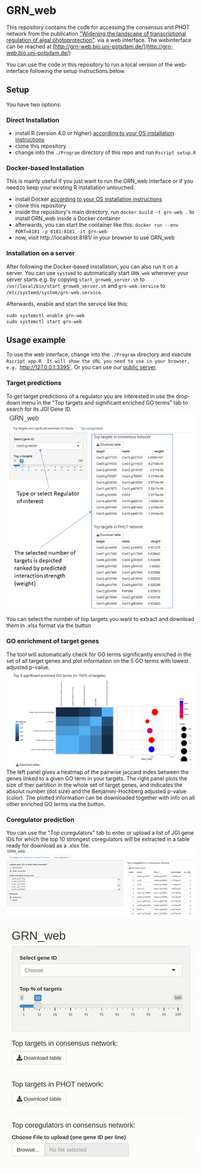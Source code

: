 # GRN_web

This repository contains the code for accessing the consensus and PHOT network from the publication ["Widening the landscape of transcriptional regulation of algal photoprotection"](https://www.biorxiv.org/content/10.1101/2022.02.25.482034v3).
via a web interface. The webinterface can be reached at [http://grn-web.bio.uni-potsdam.de/](http://grn-web.bio.uni-potsdam.de/)

You can use the code in this repository to run a local version of the web-interface following the setup instructions below.

## Setup

You have two options:

### Direct Installation

- install R (version 4.0 or higher) [according to your OS installation instructions](https://cran.r-project.org/)
- clone this repository
- change into the `./Program` directory of this repo and run `Rscript setup.R`

### Docker-based Installation

This is mainly useful if you just want to run the GRN_web interface or
if you need to keep your existing R installation untouched.

- install Docker [according to your OS installation instructions](https://docs.docker.com/engine/install/)
- clone this repository
- inside the repository's main directory, run `docker build -t grn-web .` to install GRN_web inside a Docker container
- afterwards, you can start the container like this: `docker run --env PORT=8181 -p 8181:8181 -it grn-web`
- now, visit http://localhost:8181/ in your browser to use GRN_web

### Installation on a server

After following the Docker-based installation, you can also run it on a server.
You can use `systemd` to automatically start `GRN_web` whenever your server starts e.g. by copying `start_grnweb_server.sh` to `/usr/local/bin/start_grnweb_server.sh` and `grn-web.service` to `/etc/systemd/system/grn-web.service`.

Afterwards, enable and start the service like this:

```
sudo systemctl enable grn-web
sudo systemctl start grn-web
```

## Usage example

To use the web interface, change into the `./Program` directory and execute `Rscript app.R 
It will show the URL you need to use in your browser, e.g. `http://127.0.0.1:3395`.
Or you can use our [public server](http://grn-web.bio.uni-potsdam.de/).

### Target predictions
To get target predictions of a regulator you are interested in use the drop-down menu in the "Top targets and significant enriched GO terms" tab to search for its JGI Gene ID.
![Target predictions](Fig1.png)
You can select the number of top targets you want to extract and download them in .xlsx format via the button

### GO enrichment of target genes
The tool will automatically check for GO terms significantly enriched in the set of all target genes and plot information on the 5 GO terms with lowest adjusted p-value. 
![GO enrichment](Fig2.png) 
The left panel gives a heatmap of the pairwise jaccard indes between the genes linked to a given GO term in your targets. The right panel plots the size of ther partition in the whole set of target genes, and indicates the absolut number (dot size) and the Benjamini-Hochberg adjusted p-value (color). The plotted information can be downloaded together with info on all other enriched GO terms via the button.
### Coregulator prediction
You can use the "Top coregulators" tab to enter or upload a list of JGI gene IDs for which the top 10 strongest coregulators will be extracted in a table ready for download as a .xlsx file. 
![Coregulator prediction](Fig3.png)

![GRN_web demo screencast](grn-web-demo.gif)




